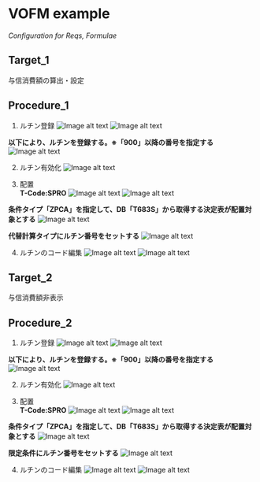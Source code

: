 # VOFM example
*Configuration for Reqs, Formulae*

## Target_1
与信消費額の算出・設定

## Procedure_1
1. ルチン登録
![Image alt text](../pictures/VOFM/1-1.png)
![Image alt text](../pictures/VOFM/1-2.png)

  **以下により、ルチンを登録する。※「900」以降の番号を指定する**
![Image alt text](../pictures/VOFM/1-3.png)

2. ルチン有効化
![Image alt text](../pictures/VOFM/1-4.png)

3. 配置  
  **T-Code:SPRO**
![Image alt text](../pictures/VOFM/1-5.png)
![Image alt text](../pictures/VOFM/1-6.png)

  **条件タイプ「ZPCA」を指定して、DB「T683S」から取得する決定表が配置対象とする**
![Image alt text](../pictures/VOFM/1-7.png)

  **代替計算タイプにルチン番号をセットする**
![Image alt text](../pictures/VOFM/1-8.png)

4. ルチンのコード編集
![Image alt text](../pictures/VOFM/1-9.png)
![Image alt text](../pictures/VOFM/1-10.png)

## Target_2
与信消費額非表示

## Procedure_2
1. ルチン登録
![Image alt text](../pictures/VOFM/2-1.png)
![Image alt text](../pictures/VOFM/2-2.png)

  **以下により、ルチンを登録する。※「900」以降の番号を指定する**
![Image alt text](../pictures/VOFM/2-3.png)

2. ルチン有効化
![Image alt text](../pictures/VOFM/2-4.png)

3. 配置  
  **T-Code:SPRO**
![Image alt text](../pictures/VOFM/2-5.png)
![Image alt text](../pictures/VOFM/2-6.png)

  **条件タイプ「ZPCA」を指定して、DB「T683S」から取得する決定表が配置対象とする**
![Image alt text](../pictures/VOFM/2-7.png)

  **限定条件にルチン番号をセットする**
![Image alt text](../pictures/VOFM/2-8.png)

4. ルチンのコード編集
![Image alt text](../pictures/VOFM/2-9.png)
![Image alt text](../pictures/VOFM/2-10.png)
